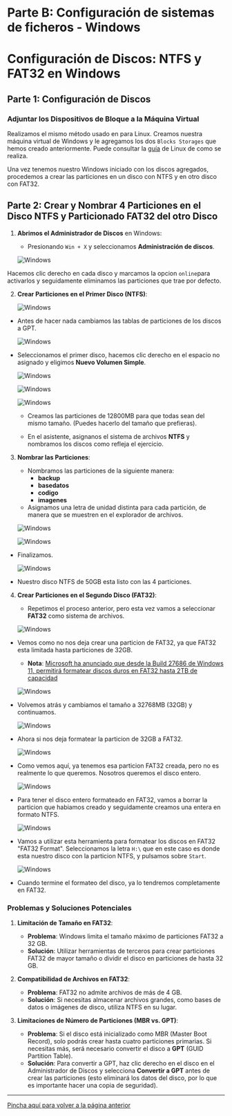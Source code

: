 # Parte B: Configuración de sistemas de ficheros - Windows

# Configuración de Discos: NTFS y FAT32 en Windows

## Parte 1: Configuración de Discos

### Adjuntar los Dispositivos de Bloque a la Máquina Virtual

Realizamos el mismo método usado en para Linux. Creamos nuestra máquina virtual de Windows y le agregamos los dos `Blocks Storages` que hemos creado anteriormente. Puede consultar la [guía](/ParteB/Linux/README.md) de Linux de como se realiza.

Una vez tenemos nuestro Windows iniciado con los discos agregados, procedemos a crear las particiones en un disco con NTFS y en otro disco con FAT32.

## Parte 2: Crear y Nombrar 4 Particiones en el Disco NTFS y Particionado FAT32 del otro Disco

1. **Abrimos el Administrador de Discos** en Windows:

   - Presionando `Win + X` y seleccionamos **Administración de discos**.

   ![Windows](img/1.PNG)

Hacemos clic derecho en cada disco y marcamos la opcion `online`para activarlos y seguidamente eliminamos las particiones que trae por defecto.

2. **Crear Particiones en el Primer Disco (NTFS)**:

   ![Windows](img/9.PNG)

- Antes de hacer nada cambiamos las tablas de particiones de los discos a GPT.

   ![Windows](img/2.PNG)

 - Seleccionamos el primer disco, hacemos clic derecho en el espacio no asignado y eligimos **Nuevo Volumen Simple**.

   ![Windows](img/3.PNG)

   ![Windows](img/4.PNG)

   ![Windows](img/5.PNG)

   - Creamos las particiones de 12800MB para que todas sean del mismo tamaño. (Puedes hacerlo del tamaño que prefieras).

   - En el asistente, asignanos el sistema de archivos **NTFS** y nombramos los discos como refleja el ejercicio.

3. **Nombrar las Particiones**:
   - Nombramos las particiones de la siguiente manera:
     - **backup**
     - **basedatos**
     - **codigo**
     - **imagenes**
   - Asignamos una letra de unidad distinta para cada partición, de manera que se muestren en el explorador de archivos.

   ![Windows](img/6.PNG)

   ![Windows](img/7.PNG)

- Finalizamos.

   ![Windows](img/10.PNG)

- Nuestro disco NTFS de 50GB esta listo con las 4 particiones.

4. **Crear Particiones en el Segundo Disco (FAT32)**:
   - Repetimos el proceso anterior, pero esta vez vamos a seleccionar **FAT32** como sistema de archivos.

   ![Windows](img/11.PNG)

- Vemos como no nos deja crear una particion de FAT32, ya que FAT32 esta limitada hasta particiones de 32GB. 

  - **Nota**: [Microsoft ha anunciado que desde la Build 27686 de Windows 11, permitirá formatear discos duros en FAT32 hasta 2TB de capacidad](https://blogs.windows.com/windows-insider/2024/08/15/announcing-windows-11-insider-preview-build-27686-canary-channel/)

   ![Windows](img/12.PNG)

- Volvemos atrás y cambiamos el tamaño a 32768MB (32GB) y continuamos.

   ![Windows](img/13.PNG)

- Ahora si nos deja formatear la particion de 32GB a FAT32.

   ![Windows](img/14.PNG)

- Como vemos aquí, ya tenemos esa particion FAT32 creada, pero no es realmente lo que queremos. Nosotros queremos el disco entero.

   ![Windows](img/18.PNG)

- Para tener el disco entero formateado en FAT32, vamos a borrar la particion que habiamos creado y seguidamente creamos una entera en formato NTFS.

   ![Windows](img/19.PNG)

- Vamos a utilizar esta herramienta para formatear los discos en FAT32 "FAT32 Format". Seleccionamos la letra `H:\` que en este caso es donde esta nuestro disco con la particion NTFS, y pulsamos sobre `Start`.

   ![Windows](img/20.PNG)

- Cuando termine el formateo del disco, ya lo tendremos completamente en FAT32.

### Problemas y Soluciones Potenciales

1. **Limitación de Tamaño en FAT32**:
   - **Problema**: Windows limita el tamaño máximo de particiones FAT32 a 32 GB.
   - **Solución**: Utilizar herramientas de terceros para crear particiones FAT32 de mayor tamaño o dividir el disco en particiones de hasta 32 GB.

2. **Compatibilidad de Archivos en FAT32**:
   - **Problema**: FAT32 no admite archivos de más de 4 GB.
   - **Solución**: Si necesitas almacenar archivos grandes, como bases de datos o imágenes de disco, utiliza NTFS en su lugar.

3. **Limitaciones de Número de Particiones (MBR vs. GPT)**:
   - **Problema**: Si el disco está inicializado como MBR (Master Boot Record), solo podrás crear hasta cuatro particiones primarias. Si necesitas más, será necesario convertir el disco a **GPT** (GUID Partition Table).
   - **Solución**: Para convertir a GPT, haz clic derecho en el disco en el Administrador de Discos y selecciona **Convertir a GPT** antes de crear las particiones (esto eliminará los datos del disco, por lo que es importante hacer una copia de seguridad).


-------

[Pincha aquí para volver a la página anterior](/ParteB/README.md)